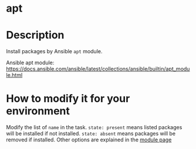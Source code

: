 
# apt

# Description

Install packages by Ansible `apt` module.

Ansible apt module: https://docs.ansible.com/ansible/latest/collections/ansible/builtin/apt_module.html


# How to modify it for your environment

Modify the list of `name` in the task. `state: present` means listed
packages will be installed if not installed. `state: absent` means
packages will be removed if installed. Other options are explained in
the [module
page](https://docs.ansible.com/ansible/latest/collections/ansible/builtin/apt_module.html)